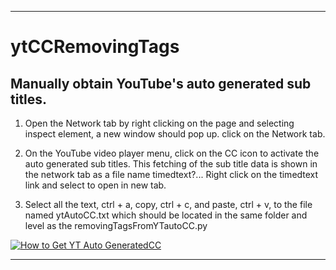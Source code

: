 <hr>
<h1>ytCCRemovingTags</h1>
<h2>Manually obtain YouTube's auto generated sub titles.</h2>

1. Open the Network tab by right clicking on the page and selecting inspect element, a new window should pop up. click on the Network tab.

2. On the YouTube video player menu, click on the CC icon to activate the auto generated sub titles. This fetching of the sub title data is shown in the network tab as a file name timedtext?... Right click on the timedtext link and select to open in new tab.

3. Select all the text, ctrl + a, copy, ctrl + c, and paste, ctrl + v, to the file named ytAutoCC.txt which should be located in the same folder and level as the removingTagsFromYTautoCC.py

[![How to Get YT Auto GeneratedCC](https://github.com/valestro/Python/blob/master/PythonAllImagesGH/howToGetYTCCxml.gif?raw=true)](https://www.youtube.com/watch?v=r3nK-y1_5rI&feature=youtu.be)
<hr>
